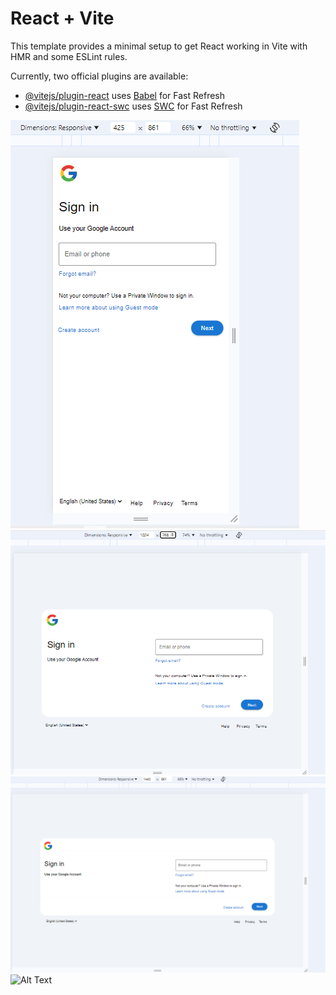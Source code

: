 # React + Vite

This template provides a minimal setup to get React working in Vite with HMR and some ESLint rules.

Currently, two official plugins are available:

- [@vitejs/plugin-react](https://github.com/vitejs/vite-plugin-react/blob/main/packages/plugin-react/README.md) uses [Babel](https://babeljs.io/) for Fast Refresh
- [@vitejs/plugin-react-swc](https://github.com/vitejs/vite-plugin-react-swc) uses [SWC](https://swc.rs/) for Fast Refresh

![Alt Text](./src/assets//google425x861.png)
![Alt Text](./src/assets//google1024x768.png)
![Alt Text](./src/assets//google1440x861.png)
![Alt Text](./src/assets//google1920x1080.png.png)


